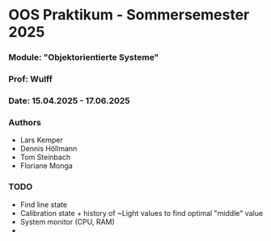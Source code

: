 # OOS Praktikum - Sommersemester 2025

### Module: "Objektorientierte Systeme"

### Prof: Wulff

### Date: 15.04.2025 - 17.06.2025

### Authors

- Lars Kemper
- Dennis Höllmann
- Tom Steinbach
- Floriane Monga

### TODO

- Find line state
- Calibration state + history of ~Light values to find optimal "middle" value
- System monitor (CPU, RAM)
- 
